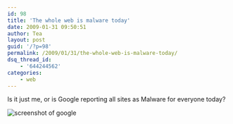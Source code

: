 ```yaml
---
id: 98
title: 'The whole web is malware today'
date: 2009-01-31 09:50:51
author: Tea
layout: post
guid: '/?p=98'
permalink: /2009/01/31/the-whole-web-is-malware-today/
dsq_thread_id:
    - '644244562'
categories:
    - web
---
```


Is it just me, or is Google reporting all sites as Malware for everyone today?

![screenshot of google](/img/entries/google_malware_20090131.jpg)